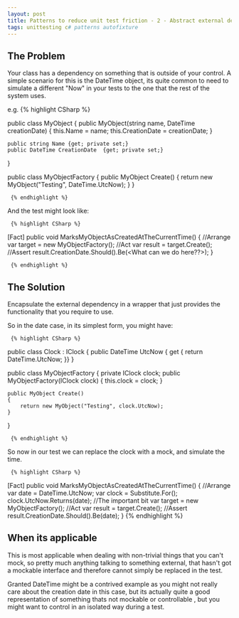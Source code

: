 ```yaml
---
layout: post
title: Patterns to reduce unit test friction - 2 - Abstract external dependencies
tags: unittesting c# patterns autofixture
---
```


## The Problem
Your class has a dependency on something that is outside of your control. A simple scenario for this is the DateTime object, its quite common to need to simulate a different "Now" in your tests to the one that the rest of the system uses.

e.g. 
     {% highlight CSharp %}

public class MyObject
{
    public MyObject(string name, DateTime creationDate)
    {
        this.Name = name;
        this.CreationDate = creationDate;
    }

    public string Name {get; private set;}
    public DateTime CreationDate  {get; private set;}
}

public class MyObjectFactory
{
    public MyObject Create()
    {
        return new MyObject("Testing", DateTime.UtcNow);
    }
}

     {% endhighlight %}

And the test might look like: 

     {% highlight CSharp %}
[Fact]
public void MarksMyObjectAsCreatedAtTheCurrentTime()
{
   //Arrange
    var target = new MyObjectFactory();
   //Act
    var result = target.Create();
   //Assert
   result.CreationDate.Should().Be(<What can we do here??>);
}

     {% endhighlight %}


## The Solution
Encapsulate the external dependency in a wrapper that just provides the functionality that you require to use.

So in the date case, in its simplest form, you might have:
     
     {% highlight CSharp %}

public class Clock : IClock
{
    public DateTime UtcNow { get { return DateTime.UtcNow; }}
}

public class MyObjectFactory
{
    private IClock clock;
    public MyObjectFactory(IClock clock)
    {
        this.clock = clock;
    }

    public MyObject Create()
    {
        return new MyObject("Testing", clock.UtcNow);
    }
}

     {% endhighlight %}

So now in our test we can replace the clock with a mock, and simulate the time.

     {% highlight CSharp %}
[Fact]
public void MarksMyObjectAsCreatedAtTheCurrentTime()
{
   //Arrange
   var date = DateTime.UtcNow;
   var clock = Substitute.For<IClock>();
   clock.UtcNow.Returns(date); //The important bit
    var target = new MyObjectFactory();
   //Act
    var result = target.Create();
   //Assert
   result.CreationDate.Should().Be(date);
}
     {% endhighlight %}

## When its applicable
This is most applicable when dealing with non-trivial things that you can't mock, so pretty much anything talking to something external, that hasn't got a mockable interface and therefore cannot simply be replaced in the test. 

Granted DateTime might be a contrived example as you might not really care about the creation date in this case, but its actually quite a good representation of something thats not mockable or controllable , but you might want to control in an isolated way during a test.








